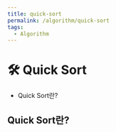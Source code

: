 ```yaml
---
title: quick-sort
permalink: /algorithm/quick-sort
tags:
  - Algorithm
---
```


# 🛠️ Quick Sort

- Quick Sort란?

## Quick Sort란?
